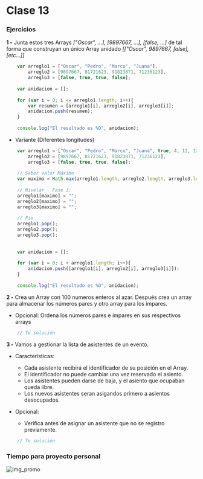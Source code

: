 # Clase 13

### Ejercicios

**1 -** Junta estos tres Arrays *["Oscar", ...], [9897667, ...], [false, ...]* de tal forma que construyan un único Array anidado *[["Oscar", 9897667, false], [etc...]]* 

```javascript
	var arreglo1 = ["Oscar", "Pedro", "Marco", "Juana"],
		arreglo2 = [9897667, 81721623, 91823871, 71236123],
		arreglo3 = [false, true, true, false];
	
	var anidacion = [];
	
	for (var i = 0; i <= arreglo1.length; i++){
		var resumen = [arreglo1[i], arreglo2[i], arreglo3[i]];
		anidacion.push(resumen);
	}
	
	console.log("El resultado es %O", anidacion);
```

- Variante (Diferentes longitudes)
```javascript
	var arreglo1 = ["Oscar", "Pedro", "Marco", "Juana", true, 4, 12, 12],
	    arreglo2 = [9897667, 81721623, 91823871, 71236123],
	    arreglo3 = [false, true, true, false];
	
	// Saber valor Máximo
	var maximo = Math.max(arreglo1.length, arreglo2.length, arreglo3.length);
	
	// Nivelar - Fase 1:
	arreglo1[maximo] = "";
	arreglo2[maximo] = "";
	arreglo3[maximo] = "";
	
	// Fix
	arreglo1.pop();
	arreglo2.pop();
	arreglo3.pop();
	
	
	var anidacion = [];
	
	for (var i = 0; i < arreglo1.length; i++){
	    anidacion.push([arreglo1[i], arreglo2[i], arreglo3[i]]);
	}
	
	console.log("El resultado es %O", anidacion); 
```

**2 -** Crea un Array con 100 numeros enteros al azar. Después crea un array para almacenar los números pares y otro array para los impares.

- Opcional: Ordena los números pares e impares en sus respectivos arrays

```javascript
    // Tu solución
```


**3 -** Vamos a gestionar la lista de asistentes de un evento. 

- Características:
	- Cada asistente recibirá el identificador de su posición en el Array.
	- El identificador no puede cambiar una vez reservado el asiento.
	- Los asistentes pueden darse de baja, y el asiento que ocupaban queda libre.
	- Los nuevos asistentes seran asigandos primero a asientos desocupados. 

- Opcional:
	- Verifica antes de asignar un asistente que no se registro previamente. 
```javascript
    // Tu solución
```

### Tiempo para proyecto personal

![img_promo](https://sinsip.com/medium/ts.png)
